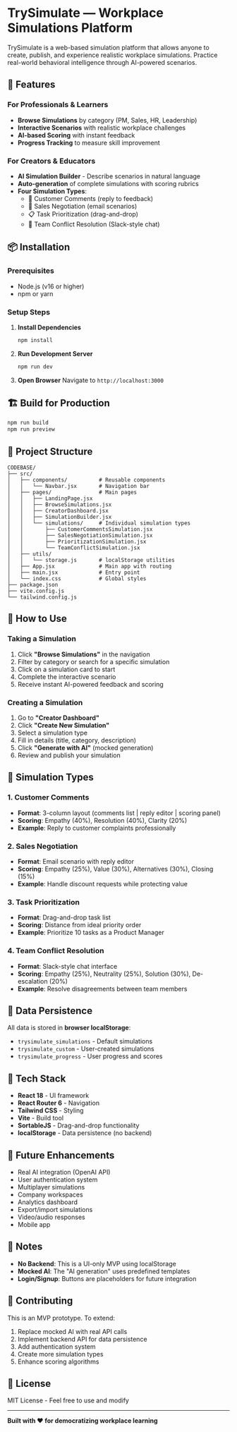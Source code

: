 # TrySimulate — Workplace Simulations Platform

TrySimulate is a web-based simulation platform that allows anyone to create, publish, and experience realistic workplace simulations. Practice real-world behavioral intelligence through AI-powered scenarios.

## 🚀 Features

### For Professionals & Learners
- **Browse Simulations** by category (PM, Sales, HR, Leadership)
- **Interactive Scenarios** with realistic workplace challenges
- **AI-based Scoring** with instant feedback
- **Progress Tracking** to measure skill improvement

### For Creators & Educators
- **AI Simulation Builder** - Describe scenarios in natural language
- **Auto-generation** of complete simulations with scoring rubrics
- **Four Simulation Types**:
  - 💬 Customer Comments (reply to feedback)
  - 💼 Sales Negotiation (email scenarios)
  - 📋 Task Prioritization (drag-and-drop)
  - 👥 Team Conflict Resolution (Slack-style chat)

## 📦 Installation

### Prerequisites
- Node.js (v16 or higher)
- npm or yarn

### Setup Steps

1. **Install Dependencies**
   ```bash
   npm install
   ```

2. **Run Development Server**
   ```bash
   npm run dev
   ```

3. **Open Browser**
   Navigate to `http://localhost:3000`

## 🏗️ Build for Production

```bash
npm run build
npm run preview
```

## 📁 Project Structure

```
CODEBASE/
├── src/
│   ├── components/          # Reusable components
│   │   └── Navbar.jsx       # Navigation bar
│   ├── pages/               # Main pages
│   │   ├── LandingPage.jsx
│   │   ├── BrowseSimulations.jsx
│   │   ├── CreatorDashboard.jsx
│   │   ├── SimulationBuilder.jsx
│   │   └── simulations/     # Individual simulation types
│   │       ├── CustomerCommentsSimulation.jsx
│   │       ├── SalesNegotiationSimulation.jsx
│   │       ├── PrioritizationSimulation.jsx
│   │       └── TeamConflictSimulation.jsx
│   ├── utils/
│   │   └── storage.js       # localStorage utilities
│   ├── App.jsx              # Main app with routing
│   ├── main.jsx             # Entry point
│   └── index.css            # Global styles
├── package.json
├── vite.config.js
└── tailwind.config.js
```

## 🎯 How to Use

### Taking a Simulation
1. Click **"Browse Simulations"** in the navigation
2. Filter by category or search for a specific simulation
3. Click on a simulation card to start
4. Complete the interactive scenario
5. Receive instant AI-powered feedback and scoring

### Creating a Simulation
1. Go to **"Creator Dashboard"**
2. Click **"Create New Simulation"**
3. Select a simulation type
4. Fill in details (title, category, description)
5. Click **"Generate with AI"** (mocked generation)
6. Review and publish your simulation

## 🧪 Simulation Types

### 1. Customer Comments
- **Format**: 3-column layout (comments list | reply editor | scoring panel)
- **Scoring**: Empathy (40%), Resolution (40%), Clarity (20%)
- **Example**: Reply to customer complaints professionally

### 2. Sales Negotiation
- **Format**: Email scenario with reply editor
- **Scoring**: Empathy (25%), Value (30%), Alternatives (30%), Closing (15%)
- **Example**: Handle discount requests while protecting value

### 3. Task Prioritization
- **Format**: Drag-and-drop task list
- **Scoring**: Distance from ideal priority order
- **Example**: Prioritize 10 tasks as a Product Manager

### 4. Team Conflict Resolution
- **Format**: Slack-style chat interface
- **Scoring**: Empathy (25%), Neutrality (25%), Solution (30%), De-escalation (20%)
- **Example**: Resolve disagreements between team members

## 💾 Data Persistence

All data is stored in **browser localStorage**:
- `trysimulate_simulations` - Default simulations
- `trysimulate_custom` - User-created simulations
- `trysimulate_progress` - User progress and scores

## 🎨 Tech Stack

- **React 18** - UI framework
- **React Router 6** - Navigation
- **Tailwind CSS** - Styling
- **Vite** - Build tool
- **SortableJS** - Drag-and-drop functionality
- **localStorage** - Data persistence (no backend)

## 🔮 Future Enhancements

- Real AI integration (OpenAI API)
- User authentication system
- Multiplayer simulations
- Company workspaces
- Analytics dashboard
- Export/import simulations
- Video/audio responses
- Mobile app

## 📝 Notes

- **No Backend**: This is a UI-only MVP using localStorage
- **Mocked AI**: The "AI generation" uses predefined templates
- **Login/Signup**: Buttons are placeholders for future integration

## 🤝 Contributing

This is an MVP prototype. To extend:
1. Replace mocked AI with real API calls
2. Implement backend API for data persistence
3. Add authentication system
4. Create more simulation types
5. Enhance scoring algorithms

## 📄 License

MIT License - Feel free to use and modify

---

**Built with ❤️ for democratizing workplace learning**

